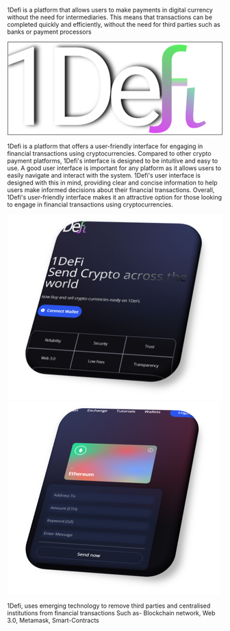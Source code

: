 1Defi is a platform that allows users to make payments in digital currency without the need for intermediaries. This means that transactions can be completed quickly and efficiently, without the need for third parties such as banks or payment processors

![Alt text](image.png)

1Defi is a platform that offers a user-friendly interface for engaging in financial transactions using cryptocurrencies. Compared to other crypto payment platforms, 1Defi's interface is designed to be intuitive and easy to use. A good user interface is important for any platform as it allows users to easily navigate and interact with the system. 1Defi's user interface is designed with this in mind, providing clear and concise information to help users make informed decisions about their financial transactions. Overall, 1Defi's user-friendly interface makes it an attractive option for those looking to engage in financial transactions using cryptocurrencies.

![Alt text](image-1.png) ![Alt text](image-2.png)

1Defi, uses emerging technology to remove third parties and centralised institutions from financial transactions Such as- Blockchain network, Web 3.0, Metamask, Smart-Contracts
